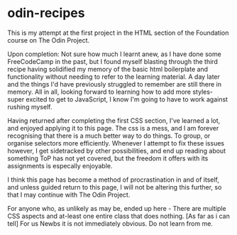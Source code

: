 # odin-recipes

This is my attempt at the first project in the HTML section of the Foundation course on The Odin Project. 

Upon completion:
Not sure how much I learnt anew, as I have done some FreeCodeCamp in the past, but I found myself blasting through the third recipe having
solidified my memory of the basic html boilerplate and functionality without needing to refer to the learning material. A day later and 
the things I'd have previously struggled to remember are still there in memory. All in all, looking forward to learning how to add more styles-
super excited to get to JavaScript, I know I'm going to have to work against rushing myself.

Having returned after completing the first CSS section, 
I've learned a lot, and enjoyed applying it to this page. 
The css is a mess, and I am forever recognising that there
is a much better way to do things. To group, or organise selectors more efficiently.
Whenever I attempt to fix these issues however, I get sidetracked 
by other possibilities, and end up reading about something 
ToP has not yet covered, but the freedom it offers with its assignments is especally enjoyable.

I think this page has become a method of procrastination in and of itself, and unless guided return to this page,
I will not be altering this further, so that I may continue with The Odin Project.  

For anyone who, as unlikely as may be, ended up here - There are multiple CSS aspects and at-least one entire class that does nothing.
[As far as i can tell]
For us Newbs it is not immediately obvious. Do not learn from me.